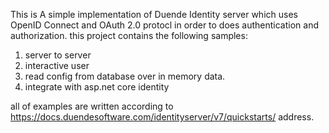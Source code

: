 This is A simple implementation of Duende Identity server which uses OpenID Connect and OAuth 2.0 protocl in order to does authentication and authorization.
this project contains the following samples: 
1. server to server
2. interactive user
3. read config from database over in memory data.
4. integrate with asp.net core identity

all of examples are written according to https://docs.duendesoftware.com/identityserver/v7/quickstarts/ address.
   
